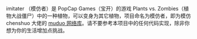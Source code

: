 imitater （模仿者）是 PopCap Games（宝开）的游戏 Plants vs. Zombies（植物大战僵尸）中的一种植物，可以变身为其它植物，项目命名为模仿者，即为模仿 chenshuo 大佬的 [muduo 网络库](https://github.com/chenshuo/muduo)。请不要参考本项目中的任何代码实现，除非你想为你的生活增加点挑战。
